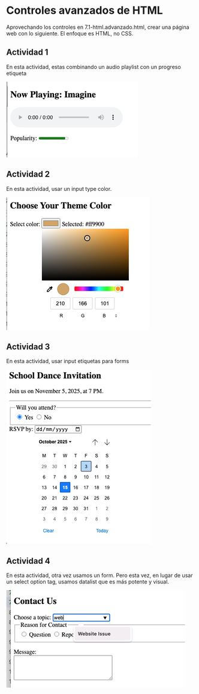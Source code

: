 # Controles avanzados de HTML

Aprovechando los controles en 7.1-html.advanzado.html, crear una página web con lo siguiente. El enfoque es HTML, no CSS.


## Actividad 1
En esta actividad, estas combinando un audio playlist con un progreso etiqueta

![Actividad 1](../../x-assets/0373/html.ad.1.png)

## Actividad 2
En esta actividad, usar un input type color.

![Actividad 2](../../x-assets/0373/html.ad.2.png)

## Actividad 3
En esta actividad, usar input etiquetas para forms

![Actividad 3](../../x-assets/0373/html.ad.3.png)

## Actividad 4
En esta actividad, otra vez usamos un form. Pero esta vez, en lugar de usar un select option tag, usamos datalist que es más potente y visual.

![Actividad 4](../../x-assets/0373/html.ad.4.png)